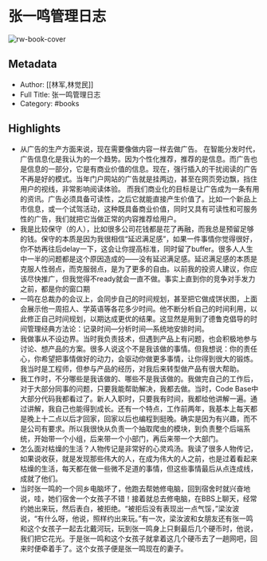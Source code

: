 # 张一鸣管理日志

![rw-book-cover](https://weread-1258476243.file.myqcloud.com/weread/cover/63/3300015063/s_3300015063.jpg)

## Metadata
- Author: [[林军,林觉民]]
- Full Title: 张一鸣管理日志
- Category: #books

## Highlights
- 从广告的生产方面来说，现在需要像做内容一样去做广告。
  在智能分发时代，广告信息化是我认为的一个趋势。因为个性化推荐，推荐的是信息。而广告也是信息的一部分，它是有商业价值的信息。现在，强行插入的干扰阅读的广告不再是好的模式。当年门户网站的广告就是挂两边，甚至在网页旁边飘，挡住用户的视线，非常影响阅读体验。
  而我们商业化的目标是让广告成为一条有用的资讯。广告必须具备可读性，之后它就能直接产生价值了。比如一个新品上市信息，或一个试驾活动，这种既具备商业价值，同时又具有可读性和可服务性的广告，我们就把它当做正常的内容推荐给用户。
- 我是比较保守（的人），比如很多公司花钱都是花了再融，而我总是预留足够的钱。保守的本质是因为我很相信“延迟满足感”，如果一件事情你觉得很好，你不妨再往后delay一下，这会让你提高标准，同时留了buffer。很多人人生中一半的问题都是这个原因造成的——没有延迟满足感。延迟满足感的本质是克服人性弱点，而克服弱点，是为了更多的自由。以前我的投资人建议，你应该尽快推广，但我觉得不ready就会一直不做。事实上直到你的竞争对手发力之前，都是你的窗口期
- 一鸣在总裁办的会议上，会同步自己的时间规划，甚至把它做成饼状图，上面会展示他一周招人、学英语等各花多少时间。他不断分析自己的时间利用，以此修正自己时间规划，以期达成更优的结果。这显然是用到了德鲁克倡导的时间管理经典方法论：记录时间—分析时间—系统地安排时间。
- 我做事从不设边界。当时我负责技术，但遇到产品上有问题，也会积极地参与讨论、想产品的方案。很多人说这个不是我该做的事情。但我想说：你的责任心，你希望把事情做好的动力，会驱动你做更多事情，让你得到很大的锻炼。我当时是工程师，但参与产品的经历，对我后来转型做产品有很大帮助。
- 我工作时，不分哪些是我该做的、哪些不是我该做的。我做完自己的工作后，对于大部分同事的问题，只要我能帮助解决，我都去做。当时，Code Base中大部分代码我都看过了。新人入职时，只要我有时间，我都给他讲解一遍。通过讲解，我自己也能得到成长。还有一个特点，工作前两年，我基本上每天都是晚上十二点以后才回家，回家以后也编程到挺晚。确实是因为有兴趣，而不是公司有要求。所以我很快从负责一个抽取爬虫的模块，到负责整个后端系统，开始带一个小组，后来带一个小部门，再后来带一个大部门。
- 怎么面对枯燥的生活？人物传记是非常好的心灵鸡汤。我读了很多人物传记，如果说收获，就是发现那些伟大的人，在成为伟大的人之前，也是过着看起来枯燥的生活，每天都在做一些微不足道的事情，但这些事情最后从点连成线，成就了他们。
- 当时张一鸣的一个同乡电脑坏了，他跑去帮她修电脑，回到宿舍时就兴奋地说，哇，她们宿舍一个女孩子不错！接着就总去修电脑，在BBS上聊天，经常约她出来玩，然后表白，被拒绝。“被拒后没有表现出一点气馁，”梁汝波说，“有什么呀，他说，照样约出来玩。”有一次，梁汝波和女朋友还有张一鸣和这个女孩子一起去北戴河玩，玩到张一鸣身上只剩最后几个硬币时，他说，我们把它花光。于是张一鸣和这个女孩子就拿着这几个硬币去了一趟网吧，回来时便牵着手了。这个女孩子便是张一鸣现在的妻子。

